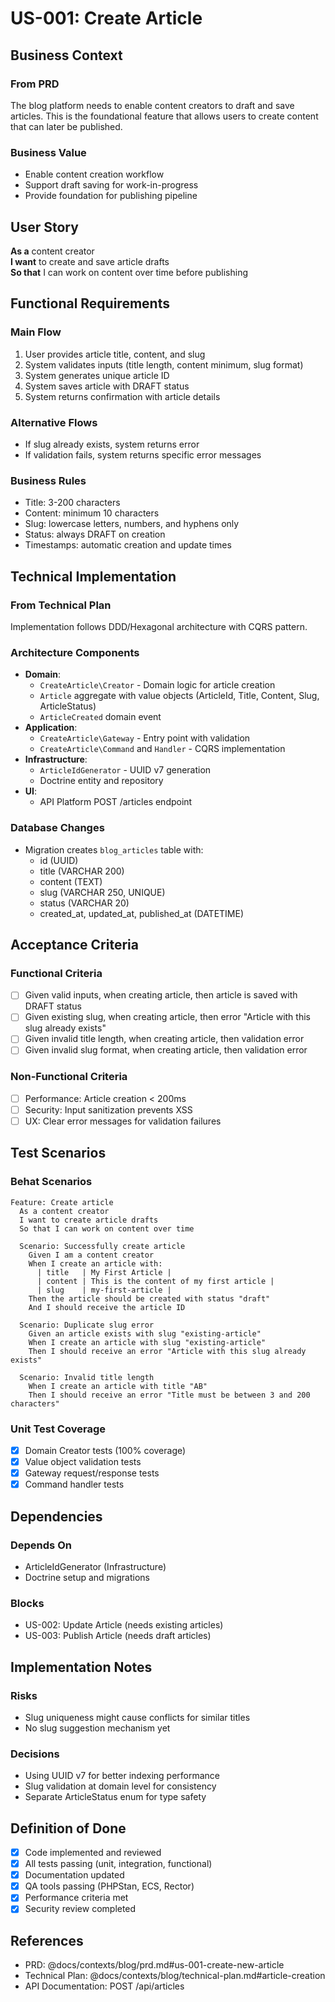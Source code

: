# US-001: Create Article

## Business Context

### From PRD
The blog platform needs to enable content creators to draft and save articles. This is the foundational feature that allows users to create content that can later be published.

### Business Value
- Enable content creation workflow
- Support draft saving for work-in-progress
- Provide foundation for publishing pipeline

## User Story

**As a** content creator  
**I want** to create and save article drafts  
**So that** I can work on content over time before publishing

## Functional Requirements

### Main Flow
1. User provides article title, content, and slug
2. System validates inputs (title length, content minimum, slug format)
3. System generates unique article ID
4. System saves article with DRAFT status
5. System returns confirmation with article details

### Alternative Flows
- If slug already exists, system returns error
- If validation fails, system returns specific error messages

### Business Rules
- Title: 3-200 characters
- Content: minimum 10 characters
- Slug: lowercase letters, numbers, and hyphens only
- Status: always DRAFT on creation
- Timestamps: automatic creation and update times

## Technical Implementation

### From Technical Plan
Implementation follows DDD/Hexagonal architecture with CQRS pattern.

### Architecture Components
- **Domain**: 
  - `CreateArticle\Creator` - Domain logic for article creation
  - `Article` aggregate with value objects (ArticleId, Title, Content, Slug, ArticleStatus)
  - `ArticleCreated` domain event
- **Application**: 
  - `CreateArticle\Gateway` - Entry point with validation
  - `CreateArticle\Command` and `Handler` - CQRS implementation
- **Infrastructure**: 
  - `ArticleIdGenerator` - UUID v7 generation
  - Doctrine entity and repository
- **UI**: 
  - API Platform POST /articles endpoint

### Database Changes
- Migration creates `blog_articles` table with:
  - id (UUID)
  - title (VARCHAR 200)
  - content (TEXT)
  - slug (VARCHAR 250, UNIQUE)
  - status (VARCHAR 20)
  - created_at, updated_at, published_at (DATETIME)

## Acceptance Criteria

### Functional Criteria
- [ ] Given valid inputs, when creating article, then article is saved with DRAFT status
- [ ] Given existing slug, when creating article, then error "Article with this slug already exists"
- [ ] Given invalid title length, when creating article, then validation error
- [ ] Given invalid slug format, when creating article, then validation error

### Non-Functional Criteria
- [ ] Performance: Article creation < 200ms
- [ ] Security: Input sanitization prevents XSS
- [ ] UX: Clear error messages for validation failures

## Test Scenarios

### Behat Scenarios
```gherkin
Feature: Create article
  As a content creator
  I want to create article drafts
  So that I can work on content over time

  Scenario: Successfully create article
    Given I am a content creator
    When I create an article with:
      | title   | My First Article |
      | content | This is the content of my first article |
      | slug    | my-first-article |
    Then the article should be created with status "draft"
    And I should receive the article ID

  Scenario: Duplicate slug error
    Given an article exists with slug "existing-article"
    When I create an article with slug "existing-article"
    Then I should receive an error "Article with this slug already exists"

  Scenario: Invalid title length
    When I create an article with title "AB"
    Then I should receive an error "Title must be between 3 and 200 characters"
```

### Unit Test Coverage
- [x] Domain Creator tests (100% coverage)
- [x] Value object validation tests
- [x] Gateway request/response tests
- [x] Command handler tests

## Dependencies

### Depends On
- ArticleIdGenerator (Infrastructure)
- Doctrine setup and migrations

### Blocks
- US-002: Update Article (needs existing articles)
- US-003: Publish Article (needs draft articles)

## Implementation Notes

### Risks
- Slug uniqueness might cause conflicts for similar titles
- No slug suggestion mechanism yet

### Decisions
- Using UUID v7 for better indexing performance
- Slug validation at domain level for consistency
- Separate ArticleStatus enum for type safety

## Definition of Done

- [x] Code implemented and reviewed
- [x] All tests passing (unit, integration, functional)
- [x] Documentation updated
- [x] QA tools passing (PHPStan, ECS, Rector)
- [x] Performance criteria met
- [x] Security review completed

## References

- PRD: @docs/contexts/blog/prd.md#us-001-create-new-article
- Technical Plan: @docs/contexts/blog/technical-plan.md#article-creation
- API Documentation: POST /api/articles